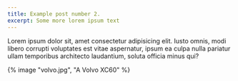 ```yaml
---
title: Example post number 2.
excerpt: Some more lorem ipsum text
---
```


Lorem ipsum dolor sit, amet consectetur adipisicing elit. Iusto omnis, modi libero corrupti voluptates est vitae aspernatur, ipsum ea culpa nulla pariatur ullam temporibus architecto laudantium, soluta officia minus qui?

{% image "volvo.jpg", "A Volvo XC60" %}